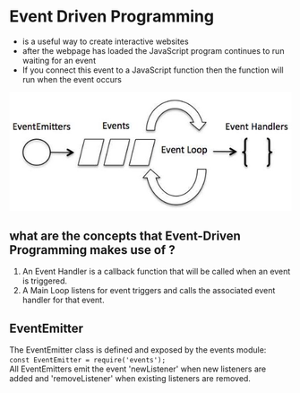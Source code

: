 # Event Driven Programming  
   -  is a useful way to create interactive websites  
   - after the webpage has loaded the JavaScript program continues to run waiting for an event  
   - If you connect this event to a JavaScript function then the function will run when the event occurs  

 ![event driven](./img/event_loop.jpg) 


## what are the  concepts that Event-Driven Programming makes use of ?  

  1. An Event Handler is a callback function that will be called when an event is triggered.  
  2. A Main Loop listens for event triggers and calls the associated event handler for that event.  

## EventEmitter  
 The EventEmitter class is defined and exposed by the events module:  
   `const EventEmitter = require('events');`  
 All EventEmitters emit the event 'newListener' when new listeners are added and 'removeListener' when existing listeners are removed.  
 

 